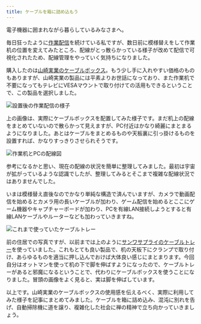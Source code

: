 ```yaml
---
title: ケーブルを箱に詰め込もう
---
```

電子機器に囲まれながら暮らしているみなさまへ。

毎日狂ったように[作業配信](https://www.youtube.com/c/r7kamura)を続けている私ですが、数日前に模様替えをして作業机の位置を変えてみたところ、配線がとっ散らかっている様子が改めて配信で可視化されたため、配線管理をやっていく気持ちになりました。

購入したのは[山崎実業のケーブルボックス](https://www.amazon.co.jp/dp/B0846DPNPP)。もう少し手に入れやすい価格のものもありますが、山崎実業の製品には平素よりお世話になっており、また作業机で不要になってもテレビにVESAマウントで取り付けての活用もできるということで、この製品を選択しました。

![](https://lh3.googleusercontent.com/docs/ADP-6oG4UeqFEkd7ANyh1X1QBx55k7Eac7-0xJb0sFyAtWdB3UFCRR5rQSHRK6BgOxJLrmrnf7ijqf5EpMXxQmwSQO5GkyuM71ALB2Di6OhsHULvlDrCkT6XLjRY6qIDuSzqpcGfMjGnzjuCkn7kx4CI-dSDXFywQuxFdBVMyKGgfYEjzo4-rkYyygHr6CP9GyAYXQiXx2UNJrfq77BXSHttxWUkJy9cQKmCR7DiYLsT7484Q7WE2Ajim0VeWg08_2mGEONulSxaQF0lHPQgVUptbe1aERMbVGExo8UrfjU3w4ONpnkhT_IuuiB_i6RJXYKS2urMV9bYOGFQfspVkbmH7Myzz5isA98t4k79LCJq0DF-s_rTilfmtdjNYp1vB1_ZTFfIZX-4UcQHr2G2ICkrGD127KsO3xjp108weucp7xXHZ9Izx3JkY85ZxaKL8kSdToJcHccdYDA96Ok9iANk-Z8XhQPKEbFlJXGOux35erE-WEP2TYa2s8_atiPDhXOe-pxyiNbt28cu4QCi_rxJ07FNF2RvbdvkH0uInM-rgXjEW87msqUbNaiO4CwMergKp6HKuzfiA5xLJchHfcSvYMxmlnaHVxQecwuP3CNkQd-AJfposGG7htYXCUCdSDc61zGovVrVfgsW70pV5TnyesR80KMbSSldqfYk0eY5F6ePPDPsULNhxh2BcoAAGpRtMJLIbfXzP9n9Wjrq9nf2CgDuouXuTIDAR8bT0LzcKTunsN43a61H0zIa-YUYLNU0SWG90ftIEwCb4um0gnsLmxC-bodtqMn8SSXfy9w1ZnyFLUB1tGVYEM1g0UsF4APCMd0mVmASSoCYZy4pUOgRPXAyXNQNW79tGmFBgApoqPjpXxn-EblOz1M7pbCxTJ-6w293bFrunGhRBS76g-gtmXUYnuByUD_X4jKY-F0L2zy_iIUhHSBOIS-yvvZXaN0D_3aY-WIo1skyVKtrNS-2A5vChCdqXI2KWGSoD9rwh0GmMDoBF7tVoVLr0uugaxXqOMRdHkkaeKkC4OTRjAhZm0yYEiqYC09lMQbk2pBPu-OhZvpLiemDYP8OZu3Y9qMe2GIpso0j30J0ykGFJXY1dh8oR_WZxPCuZ-zixDLcclymT90JuBJu7zg2oMG_EczWBG8YDjU5ktaFr90OJHqpesW_vJ-QxK2y1trK7yxe2W96Myc1hTBfr1IO_2QGaWAxixDBWPktMXh_SACgc7990Cy9jVK9L6zXzlYNmmW2vJS2Q41e "設置後の作業配信の様子")

上の画像は、実際にケーブルボックスを配置してみた様子です。まだ机上の配線をまとめていないので散らかって見えますが、PC付近はかなり綺麗にまとまるようになりました。あとはケーブルをまとめるものや天板裏に引っ掛けるものを設置すれば、かなりすっきりさせられそうです。

![](https://lh3.googleusercontent.com/docs/ADP-6oHqq_H7T6x-4cMSFO5_aHL5S6ZZSu5Hkxe1MzsTMB2uf_GZ0caA-KO8_8y3YlnmJ16gMNrUN9zPiXfAv1pzPvLbV68k69cfe7-SpTTD3kfMAsEjbveDwBM_ks6ssAaS2qViv1nBGANLzaJJJGSQxOs0Lot1W9IgLdQUC3d4vhRLGuCH6XlWYZDOD5MGst65MpSAfze_43B222wrmpRljdDkGcp4DXR5sSqK_8XJy3R8MvFWNYUL9S4A1OG2qV30ZapLkXU1qYxfLaXGmD2l34ZtCEKF_bd41-Gal7a3i3VGblU94ryeQ1P0Rnsp4iqpxVRzL8wLGHVDJK42VyZqwBl9xawtKhWCR-I8xqqB4dCGi7h1JGvaMZbEn39brWW7VWwj4r-UsOQLDu334bQv4eeo-bYQwabisxgoxBtbrn9cVe9n-eXx7qUl6ewPbxiFeJZ3wircFXhE6zvaO3-O81Tl5QoSF-cuHLh6lmREWUeAuragtG7l-XpOOuirGGtONDovbo6g4w6hD1CSVffnG_9XGgWrDPXzkGVSHj7w2Drxlcy1XJix3-UGSALr_dsP7Yu0L6yagKp0P6Zt7bkJfnalXtMYJIGTb4cas_9fYibvirapP94qkZr4BMa7n4Gz6S1anONmZrGtY4QVkuaYSNBF7bRNLJxSwF2S3zKKVDVyiMuQhguh_BPgxpRX-XxOEP6N9eJRYHN3qegS5ba_Tvs8w19y6LZJSDXA912hnNaiVTfjFfRaGuX1kRB_VzF5X10DeAALYZWfKhnjgP8sTDSzjrY-pk--8sm5YhQReYm0a41xvYsonbRermfQIvKAPKJP21ILXREynJ2W62Z6xW7B_i1Vzr3z6t3jqM-_FNFhxcnlxgtiDRk3X6tVXmN3ZNr7GFJUv5JyLaw_93xWS2I52KH30YVFtsrAGUfFmjBLdOzTA73ouqGU5m9pWDyiF4lXGVICCNmmH_ZXjko8q6Qpdf7dYPwE0X4DlSORHEz2nqlfSBHMoKt_YDLmnIxNiXOERr2i8b2YFVN-hyGc-RnwAgcNdFeK0J81H9r0DIXh7DqY8j0vB339UWVLUwLrWyqEqhrixKzvWo0xvI1aQQl6_gzwr1k0EeHwM2f1lP8ZDMrU1s9qXYoEZlT6YoUU9XoSmhLT2qGPVssEqJsKMR4rap1ERoQsXdeaq6OGyABUV2An-ODls5R-ofL7FnlI1AT6Kh7NV95naChzyKqq-r26h5BfoY0tL_U0a7624Mc8cGWn "作業机とPCの配線図")

参考になるかと思い、現在の配線の状況を簡単に整理してみました。最初は宇宙が拡がっているような認識でしたが、整理してみるとそこまで複雑な配線状況ではありませんでした。

いまは模様替え直後なのでかなり単純な構造で済んでいますが、カメラで動画配信を始めるとカメラ用の長いケーブルが加わり、ゲーム配信を始めるとここにゲーム機器やキャプチャーボードが加わり、PCを有線LAN接続しようとすると有線LANケーブルやルーターなども加わっていきますね。

![](https://lh3.googleusercontent.com/docs/ADP-6oFeBQLhJ-PQWUDkVMkpyVwlSPOnkqNaAjFcjf78oJJcnOknIjfA_102OLl2uKqq-E9DC1UMDlDz64gFgyqSsxVaAOOmknhD-YxnkDnL9th78HPANExeftH3uTBNmkC-sk4ioqEL72Xt0hHGv8obwpfh2lKJkYGdKti-D9uXuQEog7LGVoEuYtLlZpFFcwgD-c6WrTmECh4pr2Lqx7RN0ACNoeb2KrUnRmVP1qH1v8hJsJnZrX7aDAHuqrh1IGFapSx057QWcRW-utE2FKGABJ7tRkyZQb_hn8Zd9G5-CHdhUU5c2LGk1eUSGVDwGG9hYRvXGdxNU-Hz4Upr5-pFNoWrjVPwL10MUARMow7m3ekrydH0M798d9nimyj12Evqk9_RFaOLczbxelHVQopcx7ManZY0NE6GbN7SC8DcrKH2LDQNQiYGuAj8q2vt4JpA2SDU_7x7M8WCopZcG8PWGtHXSJVAGtXGIKXTsYLmiZDb40nt_CF_qyCn-p2u9gINP9T1Qp3ko4N4bYu1WjjbF9ie-13dNz42JQlSbaYpo8JmX6VHGvpv8iYztslF0QkzNZ8dLqCxB0SdpLwRV9JZQcBq7eCdCx3WlEy9VfOj-n0RY8CzGfRCmek0eqFiQFLgJqGft9_6PFPf1ikCd5dZSuQIQ51vPTFt07SlrK8pfWInyFci6aqFkqMQuM7kMq3W3PUmaqFepyGY65oWxwaXM2i_gbneaON1DaToVYUDboPUcDcunTsZbslpt8G_brm9YdlBVVpZSrXkKBFOTR-iFnwK2YE-rVnWeT9moHGGcJbida9f6Eq--XuMLVYtkuyiufIaY70i3BQ5c4izuNmSwOlMuEBvIdHynCoP7aK_JC0Me0N5Q7YUBSV3_7eI7h6wpjBPWNYeYSERqybcgZtDTIufnpFN3UN_B-n9mYsfIyHlw512FswZtrWdwTW7gt8nAgmCcI7Ul86hDl1SbVBlLL3uP3LDPDFTeAE3lb5hXyarzb-y7PqFpfzj_wpegb6QAybEkmzJtu9-sX8ViirG6y5GWjzLvA_O8yscUTkqMJU8Wb7HYYnB7rCoh41EnJ4FgXT0ddtW_RL-F_w9GwFge-cQ51Fcpcovm1dTwmiWIEa4fQy5N6q73j_Vls7TM5t02wG12F4uipWoZHdnk-42Dwl-2Jqh64JHjvJBWYLGUfeHHWtFw0QBQk4fWyhneBvzNrBYVnoLTAvnEnlp09XHX10W_phnpCEFhbaNOONaLNHLWQJu "これまで使っていたケーブルトレー")

前の住居での写真ですが、以前までは上のように[サンワサプライのケーブルトレー](https://www.amazon.co.jp/dp/B01N6B5ST9)を使っていました。これもとても良い製品で、机の天板下にクランプで取り付け、あらゆるものを適当に押し込んでおけば大体良い感じにまとまります。今回自分はオットマンを使って机の下で脚を伸ばすようになったので、ケーブルトレーがあると邪魔になるということで、代わりにケーブルボックスを使うことになりました。冒頭の画像をよく見ると、実は脚を伸ばしています。

以上です。山崎実業のケーブルボックスの使用感を伝えるべく、実際に利用してみた様子を記事にまとめてみました。ケーブルを箱に詰め込み、混沌に別れを告げ、自動掃除機に道を譲り、複雑化した社会に禅の精神で立ち向かっていきましょう。
